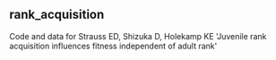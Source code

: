 ## rank_acquisition
Code and data for Strauss ED, Shizuka D, Holekamp KE 'Juvenile rank acquisition influences fitness independent of adult rank'
